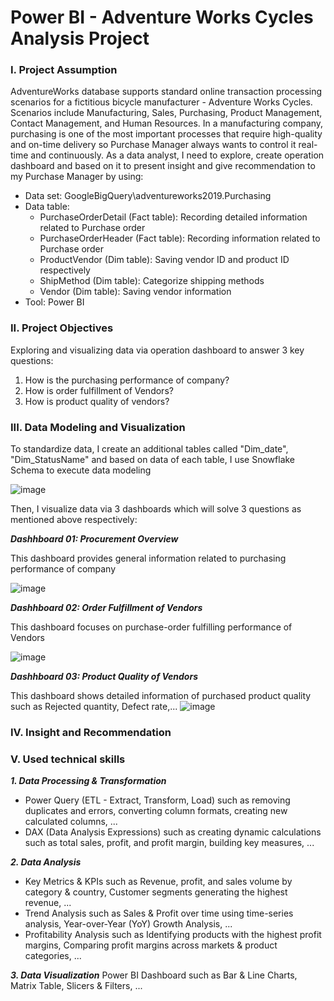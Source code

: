 # Power BI - Adventure Works Cycles Analysis Project
### **I. Project Assumption**
AdventureWorks database supports standard online transaction processing scenarios for a fictitious bicycle manufacturer - Adventure Works Cycles. Scenarios include Manufacturing, Sales, Purchasing, Product Management, Contact Management, and Human Resources. In a manufacturing company, purchasing is one of the most important processes that require high-quality and on-time delivery so Purchase Manager always wants to control it real-time and continuously. As a data analyst, I need to explore, create operation dashboard and based on it to present insight and give recommendation to my Purchase Manager by using:
- Data set: GoogleBigQuery\adventureworks2019.Purchasing
- Data table:
  + PurchaseOrderDetail (Fact table): Recording detailed information related to Purchase order
  + PurchaseOrderHeader (Fact table): Recording information related to Purchase order
  + ProductVendor (Dim table): Saving vendor ID and product ID respectively
  + ShipMethod (Dim table): Categorize shipping methods
  + Vendor (Dim table): Saving vendor information
- Tool: Power BI
### **II. Project Objectives**
Exploring and visualizing data via operation dashboard to answer 3 key questions:
1. How is the purchasing performance of company?
2. How is order fulfillment of Vendors?
3. How is product quality of vendors?
### **III. Data Modeling and Visualization**
To standardize data, I create an additional tables called "Dim_date", "Dim_StatusName" and based on data of each table, I use Snowflake Schema to execute data modeling

![image](https://github.com/user-attachments/assets/6f79c16c-8676-41d6-879f-ab8a92fa57c5)

Then, I visualize data via 3 dashboards which will solve 3 questions as mentioned above respectively:

_**Dashhboard 01: Procurement Overview**_

This dashboard provides general information related to purchasing performance of company

![image](https://github.com/user-attachments/assets/fb6d93e4-25fd-48f7-9d82-02a70cc08097)

_**Dashhboard 02: Order Fulfillment of Vendors**_

This dashboard focuses on purchase-order fulfilling performance of Vendors

![image](https://github.com/user-attachments/assets/90a084fb-16c5-448b-a368-09de416714ce)

_**Dashhboard 03: Product Quality of Vendors**_

This dashboard shows detailed information of purchased product quality such as Rejected quantity, Defect rate,...
![image](https://github.com/user-attachments/assets/840cfc03-3e45-4df6-8fe7-5d7b2fb4ac97)

### **IV. Insight and Recommendation**


### **V. Used technical skills**
_**1. Data Processing & Transformation**_
- Power Query (ETL - Extract, Transform, Load) such as removing duplicates and errors, converting column formats, creating new calculated columns, ...
- DAX (Data Analysis Expressions) such as creating dynamic calculations such as total sales, profit, and profit margin, building key measures, ...

_**2. Data Analysis**_
- Key Metrics & KPIs such as Revenue, profit, and sales volume by category & country, Customer segments generating the highest revenue, ...
- Trend Analysis such as Sales & Profit over time using time-series analysis, Year-over-Year (YoY) Growth Analysis, ...
- Profitability Analysis such as Identifying products with the highest profit margins, Comparing profit margins across markets & product categories, ...

_**3. Data Visualization**_
Power BI Dashboard such as Bar & Line Charts, Matrix Table, Slicers & Filters, ...

